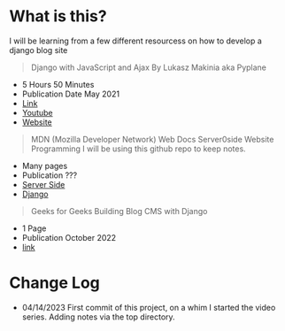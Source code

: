 # What is this?
I will be learning from a few different resourcess on how to develop a django blog site

> Django with JavaScript and Ajax By Lukasz Makinia aka Pyplane
* 5 Hours 50 Minutes
* Publication Date May 2021
* [Link](https://subscription.packtpub.com/video/web-development/9781801816199)
* [Youtube](https://www.youtube.com/@Pyplane)
* [Website](https://pyplane.com)

> MDN (Mozilla Developer Network) Web Docs Server0side Website Programming
I will be using this github repo to keep notes.
* Many pages
* Publication ???
* [Server Side](https://developer.mozilla.org/en-US/docs/Learn/Server-side/First_steps/Introduction)
* [Django](https://developer.mozilla.org/en-US/docs/Learn/Server-side/Django)

> Geeks for Geeks Building Blog CMS with Django
* 1 Page
* Publication October 2022
* [link](https://www.geeksforgeeks.org/building-blog-cms-content-management-system-with-django/#)

# Change Log
* 04/14/2023 First commit of this project, on a whim I started the video series. Adding notes via the top directory. 